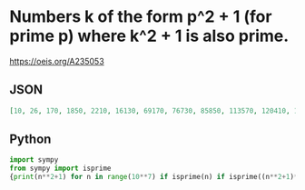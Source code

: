 # Numbers k of the form p^2 \+ 1 \(for prime p\) where k^2 \+ 1 is also prime\.
https://oeis.org/A235053
## JSON
```JSON
[10, 26, 170, 1850, 2210, 16130, 69170, 76730, 85850, 113570, 120410, 157610, 196250, 218090, 237170, 253010, 332930, 351650, 368450, 452930, 528530, 537290, 597530, 734450, 786770, 822650, 1329410, 2036330, 2211170]
```
## Python
```Python
import sympy
from sympy import isprime
{print(n**2+1) for n in range(10**7) if isprime(n) if isprime((n**2+1)**2+1)}
```
